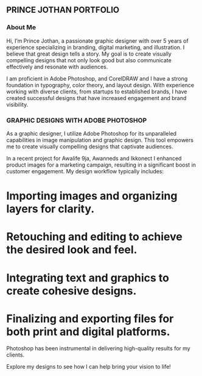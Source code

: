 ## PRINCE JOTHAN PORTFOLIO
### About Me
Hi, I’m Prince Jothan, a passionate graphic designer with over 5 years of experience specializing in branding, digital marketing, and illustration. I believe that great design tells a story. My goal is to create visually compelling designs that not only look good but also communicate effectively and resonate with audiences.

I am proficient in Adobe Photoshop, and CorelDRAW and I have a strong foundation in typography, color theory, and layout design. With experience working with diverse clients, from startups to established brands, I have created successful designs that have increased engagement and brand visibility.

### GRAPHIC DESIGNS WITH ADOBE PHOTOSHOP
As a graphic designer, I utilize Adobe Photoshop for its unparalleled capabilities in image manipulation and graphic design. This tool empowers me to create visually compelling designs that captivate audiences.

In a recent project for Awalife 9ja, Awanneds and Ikkonect I enhanced product images for a marketing campaign, resulting in a significant boost in customer engagement. My design workflow typically includes:

# Importing images and organizing layers for clarity.
# Retouching and editing to achieve the desired look and feel.
# Integrating text and graphics to create cohesive designs.
# Finalizing and exporting files for both print and digital platforms.
Photoshop has been instrumental in delivering high-quality results for my clients. 

Explore my designs to see how I can help bring your vision to life!
